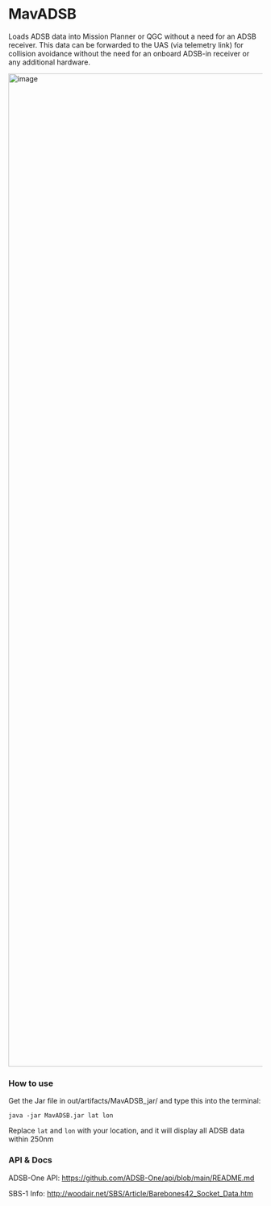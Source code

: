 # MavADSB
Loads ADSB data into Mission Planner or QGC without a need for an ADSB receiver. This data can be forwarded to the UAS (via telemetry link) for collision avoidance without the need for an onboard ADSB-in receiver or any additional hardware.

<img width="1970" alt="image" src="https://github.com/MohammadAdib/MavADSB/assets/1324144/51630334-e4dc-4995-af77-3b710f7a382f">

### How to use
Get the Jar file in out/artifacts/MavADSB_jar/ and type this into the terminal:

```
java -jar MavADSB.jar lat lon
```

Replace ```lat``` and ```lon``` with your location, and it will display all ADSB data within 250nm

### API & Docs
ADSB-One API: https://github.com/ADSB-One/api/blob/main/README.md

SBS-1 Info: http://woodair.net/SBS/Article/Barebones42_Socket_Data.htm
